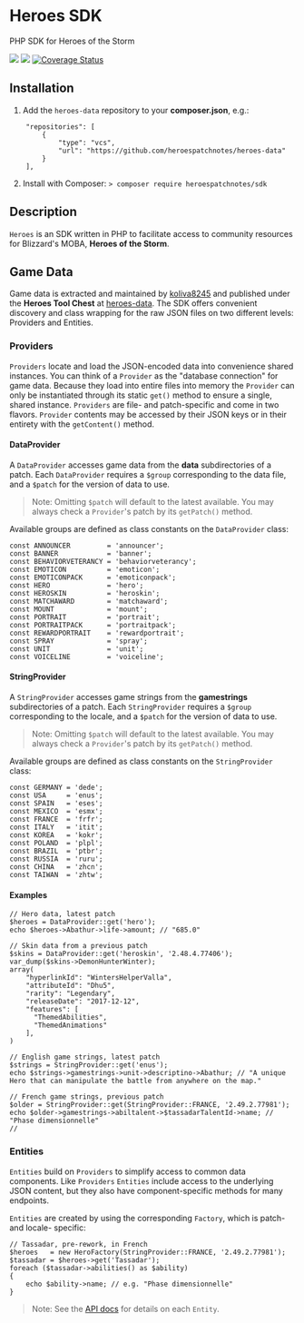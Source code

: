# Heroes SDK
PHP SDK for Heroes of the Storm

[![](https://github.com/heroespatchnotes/sdk-php/workflows/PHPUnit/badge.svg)](https://github.com/heroespatchnotes/sdk-php/actions?query=workflow%3A%22PHPUnit)
[![](https://github.com/heroespatchnotes/sdk-php/workflows/PHPStan/badge.svg)](https://github.com/heroespatchnotes/sdk-php/actions?query=workflow%3A%22PHPStan)
[![Coverage Status](https://coveralls.io/repos/github/heroespatchnotes/sdk-php/badge.svg?branch=develop)](https://coveralls.io/github/heroespatchnotes/sdk-php?branch=develop)

## Installation

1. Add the `heroes-data` repository to your **composer.json**, e.g.:
```
	"repositories": [
        {
            "type": "vcs",
            "url": "https://github.com/heroespatchnotes/heroes-data"
		}
	],
```
2. Install with Composer: `> composer require heroespatchnotes/sdk`

## Description

`Heroes` is an SDK written in PHP to facilitate access to community resources for
Blizzard's MOBA, **Heroes of the Storm**.

## Game Data

Game data is extracted and maintained by [koliva8245](https://github.com/koliva8245)
and published under the **Heroes Tool Chest** at [heroes-data](https://github.com/HeroesToolChest/heroes-data).
The SDK offers convenient discovery and class wrapping for the raw JSON files on two
different levels: Providers and Entities.

### Providers

`Providers` locate and load the JSON-encoded data into convenience shared instances. You
can think of a `Provider` as the "database connection" for game data. Because they load
into entire files into memory the `Provider` can only be instantiated through its static
`get()` method to ensure a single, shared instance. `Providers` are file- and patch-specific
and come in two flavors. `Provider` contents may be accessed by their JSON keys or in their
entirety with the `getContent()` method.

#### DataProvider

A `DataProvider` accesses game data from the **data** subdirectories of a patch. Each
`DataProvider` requires a `$group` corresponding to the data file, and a `$patch` for the
version of data to use.

> Note: Omitting `$patch` will default to the latest available. You may always check a `Provider`'s patch by its `getPatch()` method.

Available groups are defined as class constants on the `DataProvider` class:
```
const ANNOUNCER         = 'announcer';
const BANNER            = 'banner';
const BEHAVIORVETERANCY = 'behaviorveterancy';
const EMOTICON          = 'emoticon';
const EMOTICONPACK      = 'emoticonpack';
const HERO              = 'hero';
const HEROSKIN          = 'heroskin';
const MATCHAWARD        = 'matchaward';
const MOUNT             = 'mount';
const PORTRAIT          = 'portrait';
const PORTRAITPACK      = 'portraitpack';
const REWARDPORTRAIT    = 'rewardportrait';
const SPRAY             = 'spray';
const UNIT              = 'unit';
const VOICELINE         = 'voiceline';
```

#### StringProvider

A `StringProvider` accesses game strings from the **gamestrings** subdirectories of a patch.
Each `StringProvider` requires a `$group` corresponding to the locale, and a `$patch` for the
version of data to use.

> Note: Omitting `$patch` will default to the latest available. You may always check a `Provider`'s patch by its `getPatch()` method.

Available groups are defined as class constants on the `StringProvider` class:
```
const GERMANY = 'dede';
const USA     = 'enus';
const SPAIN   = 'eses';
const MEXICO  = 'esmx';
const FRANCE  = 'frfr';
const ITALY   = 'itit';
const KOREA   = 'kokr';
const POLAND  = 'plpl';
const BRAZIL  = 'ptbr';
const RUSSIA  = 'ruru';
const CHINA   = 'zhcn';
const TAIWAN  = 'zhtw';
```

#### Examples
```
// Hero data, latest patch
$heroes = DataProvider::get('hero');
echo $heroes->Abathur->life->amount; // "685.0"

// Skin data from a previous patch
$skins = DataProvider::get('heroskin', '2.48.4.77406');
var_dump($skins->DemonHunterWinter);
array(
    "hyperlinkId": "WintersHelperValla",
    "attributeId": "Dhu5",
    "rarity": "Legendary",
    "releaseDate": "2017-12-12",
    "features": [
      "ThemedAbilities",
      "ThemedAnimations"
    ],
)

// English game strings, latest patch
$strings = StringProvider::get('enus');
echo $strings->gamestrings->unit->descriptino->Abathur; // "A unique Hero that can manipulate the battle from anywhere on the map."

// French game strings, previous patch
$older = StringProvider::get(StringProvider::FRANCE, '2.49.2.77981');
echo $older->gamestrings->abiltalent->$tassadarTalentId->name; // "Phase dimensionnelle"
// 
```

### Entities

`Entities` build on `Providers` to simplify access to common data components. Like `Providers`
`Entities` include access to the underlying JSON content, but they also have component-specific
methods for many endpoints.

`Entities` are created by using the corresponding `Factory`, which is patch- and locale-
specific:
```
// Tassadar, pre-rework, in French
$heroes   = new HeroFactory(StringProvider::FRANCE, '2.49.2.77981');
$tassadar = $heroes->get('Tassadar');
foreach ($tassadar->abilities() as $ability)
{
	echo $ability->name; // e.g. "Phase dimensionnelle"
}
```

> Note: See the [API docs](docs/API.md) for details on each `Entity`.
